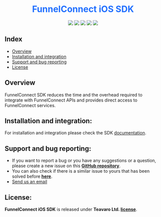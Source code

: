 <h1 align ="center"><b style='color:#2270FF'>FunnelConnect iOS SDK</b></h1>


<p align="center">
<a href="https://cocoapods.org/pods/FunnelConnect"><img src="https://img.shields.io/cocoapods/p/FunnelConnect.svg?style=flat"></a>
<a href="https://cocoapods.org/pods/FunnelConnect"><img src="https://img.shields.io/badge/Swift-5.3-F16D39.svg?style=flat"></a>
<a href="https://raw.githubusercontent.com/Teavaro/FunnelConnect/main/LICENSE"><img src="https://img.shields.io/cocoapods/l/FunnelConnect.svg?style=flat"></a>
<a href="https://docs.teavaro.com/teavaro/ios-sdk#iOSSDK-CocoaPods"><img src="https://img.shields.io/cocoapods/v/FunnelConnect.svg?style=flat-square&color=blue"></a>
<a href="https://docs.teavaro.com/teavaro/ios-sdk#iOSSDK-SwiftPackageManager(SPM)">
  <img src="https://img.shields.io/github/v/tag/Teavaro/FunnelConnect-iOS-SDK?sort=semver&style=flat-square&color=brightgreen&label=Swift%20Package%20Manager">
</a>
</p>


</p>

## Index

- [Overview](#overview)
- [Installation and integration](#installation-and-integration)
- [Support and bug reporting](#support-and-bug-reporting)
- [License](#license)

## Overview
FunnelConnect SDK reduces the time and the overhead required to integrate with FunnelConnect APIs and provides direct access to FunnelConnect services.

## Installation and integration:
For installation and integration please check the SDK [documentation](https://docs.teavaro.com/teavaro/ios-sdk).


## Support and bug reporting:
- If you want to report a bug or you have any suggestions or a question, please create a new issue on this **[GitHub repository](https://github.com/Teavaro/FunnelConnect-iOS-SDK/issues/new)**.
- You can also check if there is a similar issue to yours that has been solved before **[here](https://github.com/Teavaro/FunnelConnect-iOS-SDK/issues?q=)**.
- [Send us an email](mailto:clientsdks@teavaro.com  "Email us")

## License:
**FunnelConnect iOS SDK** is released under **Teavaro Ltd. [license](https://github.com/Teavaro/FunnelConnect-iOS-SDK/blob/main/LICENSE)**.

